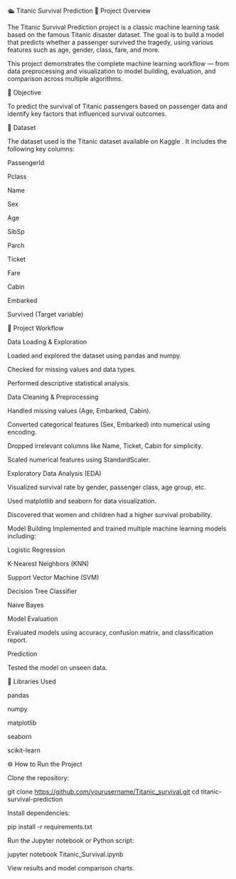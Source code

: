 🛳️ Titanic Survival Prediction
📘 Project Overview

The Titanic Survival Prediction project is a classic machine learning task based on the famous Titanic disaster dataset. The goal is to build a model that predicts whether a passenger survived the tragedy, using various features such as age, gender, class, fare, and more.

This project demonstrates the complete machine learning workflow — from data preprocessing and visualization to model building, evaluation, and comparison across multiple algorithms.

🧠 Objective

To predict the survival of Titanic passengers based on passenger data and identify key factors that influenced survival outcomes.

📂 Dataset

The dataset used is the Titanic dataset available on Kaggle
.
It includes the following key columns:

PassengerId

Pclass

Name

Sex

Age

SibSp

Parch

Ticket

Fare

Cabin

Embarked

Survived (Target variable)

🧩 Project Workflow

Data Loading & Exploration

Loaded and explored the dataset using pandas and numpy.

Checked for missing values and data types.

Performed descriptive statistical analysis.

Data Cleaning & Preprocessing

Handled missing values (Age, Embarked, Cabin).

Converted categorical features (Sex, Embarked) into numerical using encoding.

Dropped irrelevant columns like Name, Ticket, Cabin for simplicity.

Scaled numerical features using StandardScaler.

Exploratory Data Analysis (EDA)

Visualized survival rate by gender, passenger class, age group, etc.

Used matplotlib and seaborn for data visualization.

Discovered that women and children had a higher survival probability.

Model Building
Implemented and trained multiple machine learning models including:

Logistic Regression

K-Nearest Neighbors (KNN)

Support Vector Machine (SVM)

Decision Tree Classifier

Naive Bayes

Model Evaluation

Evaluated models using accuracy, confusion matrix, and classification report.

Prediction

Tested the model on unseen data.

🧾 Libraries Used

pandas

numpy

matplotlib

seaborn

scikit-learn

⚙️ How to Run the Project

Clone the repository:

git clone https://github.com/yourusername/Titanic_survival.git
cd titanic-survival-prediction


Install dependencies:

pip install -r requirements.txt


Run the Jupyter notebook or Python script:

jupyter notebook Titanic_Survival.ipynb


View results and model comparison charts.
